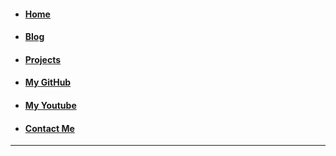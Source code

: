 - #### [Home](/)
- #### [Blog](/blog)
- #### [Projects](/projects)
- #### [My GitHub](https://github.com/zachlankton)
- #### [My Youtube](https://www.youtube.com/channel/UCQiSPyoAPcbInngsyeTq9aA/videos)
- #### [Contact Me](/contact)

---
